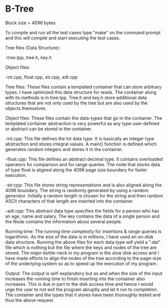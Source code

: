 # B-Tree
Block size = 4096 bytes

To compile and run all the test cases type "make" on the command prompt and this will compile and start executing the test cases.

Tree files (Data Structure):

-tree.tpp, tree.h, key.h

Object files:

-int.cpp, float.cpp, str.cpp, adt.cpp

Tree files: These files contain a templated container that can store arbitrary types. I have optimized this data structure for reads. The container along with its methods is in tree.tpp. Tree.h and key.h store additional data structures that are not only used by the tree but are also used by the objects themselves.

Object files: These files contain the data-types that go in the container. The templated container abstraction is very powerful as any type user-defined or abstract can be stored in the container. 

-int.cpp: This file defines the Int data type. It is basically an integer type abstraction and stores integral values. A main() function is defined which generates random integers and stores it in the container.

-float.cpp: This file defines an abstract decimal type. It contains overloaded operators for comparison and for range queries. The node that stores data of type float is aligned along the 4096 page size boundary for faster execution.

-str.cpp: This file stores string representations and is also aligned along the 4096 boundary. The string is randomly generated by using a random generator. Initially a random length is chosen for the string and then random ASCII characters of that length are inserted into the container.

-adt.cpp: This abstract data type specifies the fields for a person who has an age, name and salary. The key contains the data of a single person and the Node contains the information about several people.


Running time: The running time complexity for insertions & range queries is logarithmic. As the size of the data is in millions, I have used an on-disk data structure. Running the above files for each data type will yield a ".dat" file which is nothing but the file where the keys and nodes of the tree are stored. The major bottle-neck in my program is the slow disk access and I have made efforts to align the nodes of the tree according to the page-size of the underlying system so as to speed up the execution of my program.   

 
Output: The output is self-explanatory but as and when the size of the input increases the running time to finish inserting into the container also increases. This is due in part to the disk access time and hence I would urge the user to not exit the program abruptly and let it run to completion. The container and the types that it stores have been thoroughly tested and thus the above request.




